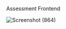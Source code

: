 Assessment Frontend

![Screenshot (864)](https://github.com/Adityamaurya76/Assessment--FrontEnd/assets/118655919/27e22587-9ec8-4ece-9267-178d15beab85)
